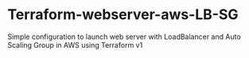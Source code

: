 # Terraform-webserver-aws-LB-SG
Simple configuration to launch web server with LoadBalancer and Auto Scaling Group in AWS using Terraform v1
